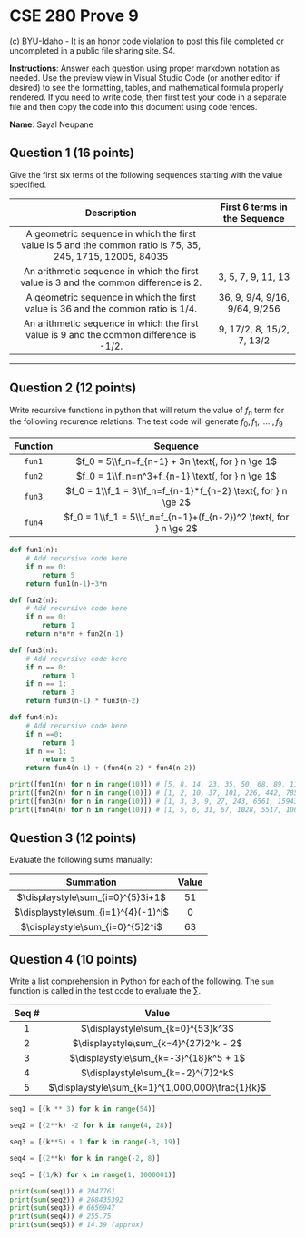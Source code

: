 # CSE 280 Prove 9

(c) BYU-Idaho - It is an honor code violation to post this
file completed or uncompleted in a public file sharing site. S4.

**Instructions**: Answer each question using proper markdown notation as needed.  Use the preview view in Visual Studio Code (or another editor if desired) to see the formatting, tables, and mathematical formula properly rendered.  If you need to write code, then first test your code in a separate file and then copy the code into this document using code fences.

**Name**: Sayal Neupane

## Question 1 (16 points)

Give the first six terms of the following sequences starting with the value specified.

|                                                Description                                                 | First 6 terms in the Sequence |
| :--------------------------------------------------------------------------------------------------------: | :---------------------------: |
| A geometric sequence in which the first value is 5 and the common ratio is 75, 35, 245, 1715, 12005, 84035 |
|            An arithmetic sequence in which the first value is 3 and the common difference is 2.            |      3, 5, 7, 9, 11, 13       |
|              A geometric sequence in which the first value is 36 and the common ratio is 1/4.              | 36, 9, 9/4, 9/16, 9/64, 9/256 |
|          An arithmetic sequence in which the first value is 9 and the common difference is -1/2.           |   9, 17/2, 8, 15/2, 7, 13/2   |
****
## Question 2 (12 points)

Write recursive functions in python that will return the value of $f_n$ term for the following recurence relations.  The test code will generate $f_0, f_1, \text{ ... } , f_9$

| Function |                             Sequence                              |
| :------: | :---------------------------------------------------------------: |
|  `fun1`  |         $f_0 = 5\\f_n=f_{n-1} + 3n \text{, for } n \ge 1$         |
|  `fun2`  |         $f_0 = 1\\f_n=n^3+f_{n-1} \text{, for } n \ge 1$          |
|  `fun3`  |   $f_0 = 1\\f_1 = 3\\f_n=f_{n-1}*f_{n-2} \text{, for } n \ge 2$   |
|  `fun4`  | $f_0 = 1\\f_1 = 5\\f_n=f_{n-1}+(f_{n-2})^2 \text{, for } n \ge 2$ |

```python
def fun1(n):
    # Add recursive code here
    if n == 0:
        return 5
    return fun1(n-1)+3*n

def fun2(n):
    # Add recursive code here
    if n == 0:
        return 1
    return n*n*n + fun2(n-1) 

def fun3(n):
    # Add recursive code here
    if n == 0:
        return 1
    if n == 1:
        return 3
    return fun3(n-1) * fun3(n-2)

def fun4(n):
    # Add recursive code here
    if n ==0:
        return 1
    if n == 1:
        return 5
    return fun4(n-1) + (fun4(n-2) * fun4(n-2))

print([fun1(n) for n in range(10)]) # [5, 8, 14, 23, 35, 50, 68, 89, 113, 140]
print([fun2(n) for n in range(10)]) # [1, 2, 10, 37, 101, 226, 442, 785, 1297, 2026]
print([fun3(n) for n in range(10)]) # [1, 3, 3, 9, 27, 243, 6561, 1594323, 10460353203, 16677181699666569]
print([fun4(n) for n in range(10)]) # [1, 5, 6, 31, 67, 1028, 5517, 1062301, 31499590, 1128514914191]
```

## Question 3 (12 points)

Evaluate the following sums manually:

|              Summation              | Value |
| :---------------------------------: | :---: |
|  $\displaystyle\sum_{i=0}^{5}3i+1$  |    51   |
| $\displaystyle\sum_{i=1}^{4}(-1)^i$ |    0   |
|  $\displaystyle\sum_{i=0}^{5}2^i$   |    63   |

## Question 4 (10 points)

Write a list comprehension in Python for each of the following.  The `sum` function is called in the test code to evaluate the $\sum$.

| Seq # |                      Value                       |
| :---: | :----------------------------------------------: |
|   1   |        $\displaystyle\sum_{k=0}^{53}k^3$         |
|   2   |      $\displaystyle\sum_{k=4}^{27}2^k - 2$       |
|   3   |      $\displaystyle\sum_{k=-3}^{18}k^5 + 1$      |
|   4   |        $\displaystyle\sum_{k=-2}^{7}2^k$         |
|   5   | $\displaystyle\sum_{k=1}^{1,000,000}\frac{1}{k}$ |

```python
seq1 = [(k ** 3) for k in range(54)]

seq2 = [(2**k) -2 for k in range(4, 28)]

seq3 = [(k**5) + 1 for k in range(-3, 19)]

seq4 = [(2**k) for k in range(-2, 8)]

seq5 = [(1/k) for k in range(1, 1000001)]

print(sum(seq1)) # 2047761
print(sum(seq2)) # 268435392
print(sum(seq3)) # 6656947
print(sum(seq4)) # 255.75
print(sum(seq5)) # 14.39 (approx)
```
